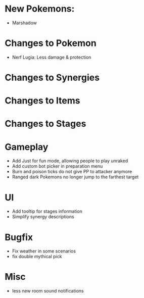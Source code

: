 # New Pokemons:
- Marshadow

# Changes to Pokemon
- Nerf Lugia: Less damage & protection

# Changes to Synergies


# Changes to Items

# Changes to Stages

# Gameplay
- Add Just for fun mode, allowing people to play unraked
- Add custom bot picker in preparation menu
- Burn and poison ticks do not give PP to attacker anymore
- Ranged dark Pokemons no longer jump to the farthest target

# UI

- Add tooltip for stages information
- Simplify synergy descriptions

# Bugfix
- Fix weather in some scenarios
- fix double mythical pick

# Misc
- less new room sound notifications


